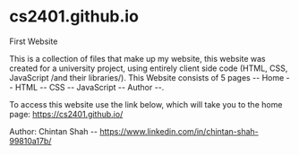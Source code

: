 # cs2401.github.io
First Website


This is a collection of files that make up my website, this website was created for a university project, using entirely client side code (HTML, CSS, JavaScript /and their libraries/). This Website consists of 5 pages -- Home -- HTML -- CSS -- JavaScript -- Author --.

To access this website use the link below, which will take you to the home page:
https://cs2401.github.io/

Author:
Chintan Shah -- https://www.linkedin.com/in/chintan-shah-99810a17b/
